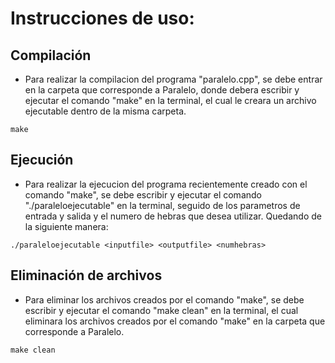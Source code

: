 # Instrucciones de uso:

## Compilación
* Para realizar la compilacion del programa "paralelo.cpp", se debe entrar en la carpeta que corresponde a Paralelo, donde debera escribir y ejecutar el comando "make" en la terminal, el cual le creara un archivo ejecutable dentro de la misma carpeta.

```
make
```

## Ejecución
* Para realizar la ejecucion del programa recientemente creado con el comando "make", se debe escribir y ejecutar el comando "./paraleloejecutable" en la terminal, seguido de los parametros de entrada y salida y el numero de hebras que desea utilizar. Quedando de la siguiente manera:
```
./paraleloejecutable <inputfile> <outputfile> <numhebras>
```

## Eliminación de archivos
* Para eliminar los archivos creados por el comando "make", se debe escribir y ejecutar el comando "make clean" en la terminal, el cual eliminara los archivos creados por el comando "make" en la carpeta que corresponde a Paralelo.

```
make clean
```
